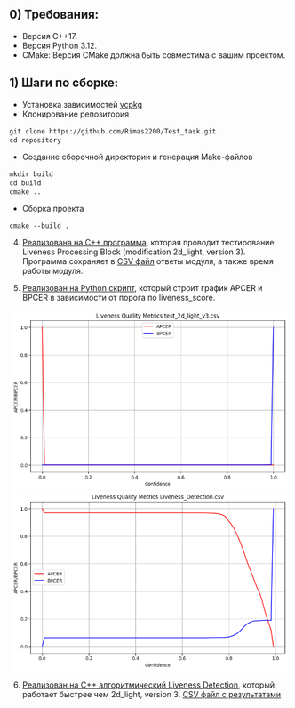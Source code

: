 ## 0) **Требования:**  
- Версия C++17.
- Версия Python 3.12.
- CMake: Версия CMake должна быть совместима с вашим проектом.

## 1) Шаги по сборке:
- Установка зависимостей [vcpkg](https://github.com/microsoft/vcpkg)
- Клонирование репозитория
```
git clone https://github.com/Rimas2200/Test_task.git
cd repository
```
- Создание сборочной директории и генерация Make-файлов
```
mkdir build
cd build
cmake ..
```
- Сборка проекта
```
cmake --build .
```
4) [Реализована на С++ программа](Test_2d_light_v3/Test_2d_light_v3.cpp), которая проводит тестирование Liveness Processing Block  (modification 2d_light, version 3). Программа сохраняет в [CSV файл](liveness_results/test_2d_light_v3.csv) ответы модуля, а также время работы модуля.

5) [Реализован на Python скрипт](liveness_results/graphic.py), который строит график APCER и BPCER в зависимости от порога по liveness_score.

<div align="center">
    <img src="liveness_results/test_2d_light_v3.png" alt="2d_light version 3" width="500"/>
</div>
<div align="center">
    <img src="liveness_results/Liveness_Detection.png" alt="Liveness Detection" width="500"/>
</div>

6) [Реализован на С++ алгоритмический Liveness Detection](Liveness_Detection/Liveness_Detection.cpp), который работает быстрее чем 2d_light, version 3.
[CSV файл с результатами](liveness_results/Liveness_Detection.csv)
